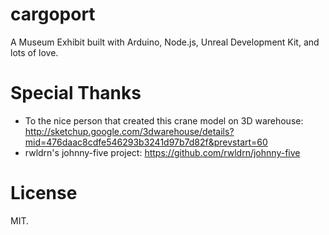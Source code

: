 cargoport
=========

A Museum Exhibit built with Arduino, Node.js, Unreal Development Kit, and lots of love.

Special Thanks
==============

  * To the nice person that created this crane model on 3D warehouse: http://sketchup.google.com/3dwarehouse/details?mid=476daac8cdfe546293b3241d97b7d82f&prevstart=60
  * rwldrn's johnny-five project: https://github.com/rwldrn/johnny-five

License
=======

MIT.
